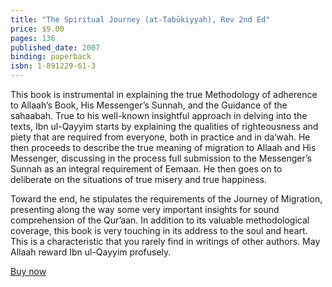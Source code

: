```yaml
---
title: "The Spiritual Journey (at-Tabūkiyyah), Rev 2nd Ed"
price: $9.00
pages: 136
published_date: 2007
binding: paperback
isbn: 1-891229-61-3
---
```


This book is instrumental in explaining the true Methodology of adherence to Allaah’s Book, His Messenger’s Sunnah, and the Guidance of the sahaabah. True to his well-known insightful approach in delving into the texts, Ibn ul-Qayyim starts by explaining the qualities of righteousness and piety that are required from everyone, both in practice and in da‘wah. He then proceeds to describe the true meaning of migration to Allaah and His Messenger, discussing in the process full submission to the Messenger’s Sunnah as an integral requirement of Eemaan. He then goes on to deliberate on the situations of true misery and true happiness.

Toward the end, he stipulates the requirements of the Journey of Migration, presenting along the way some very important insights for sound comprehension of the Qur’aan. In addition to its valuable methodological coverage, this book is very touching in its address to the soul and heart. This is a characteristic that you rarely find in writings of other authors. May Allaah reward Ibn ul-Qayyim profusely.

<script src="https://gumroad.com/js/gumroad.js"></script>
<a class="gumroad-button" href="https://gum.co/IziMl" target="_blank">Buy now</a>
